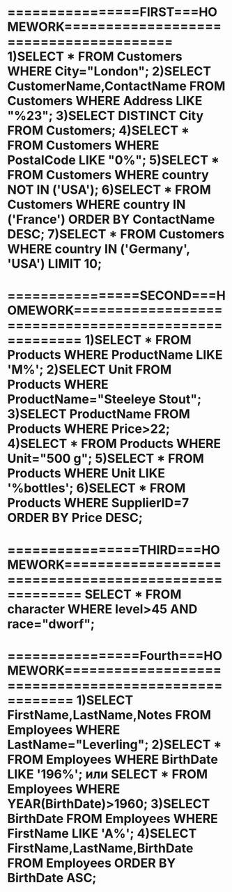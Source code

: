 ================FIRST===HOMEWORK=======================================
1)SELECT * FROM Customers WHERE City="London";
2)SELECT CustomerName,ContactName FROM Customers WHERE Address LIKE "%23";
3)SELECT DISTINCT City FROM Customers;
4)SELECT * FROM Customers WHERE PostalCode LIKE "0%";
5)SELECT * FROM Customers WHERE country NOT IN ('USA');
6)SELECT * FROM Customers WHERE country IN ('France') ORDER BY ContactName DESC;
7)SELECT * FROM Customers WHERE country IN ('Germany', 'USA') LIMIT 10;
=======================================================================

================SECOND===HOMEWORK=====================================================
1)SELECT * FROM Products WHERE ProductName LIKE 'M%';
2)SELECT Unit FROM Products WHERE ProductName="Steeleye Stout";
3)SELECT ProductName FROM Products WHERE Price>22;
4)SELECT * FROM Products WHERE Unit="500 g";
5)SELECT * FROM Products WHERE Unit LIKE '%bottles';
6)SELECT * FROM Products WHERE SupplierID=7 ORDER BY Price DESC;
======================================================================================

================THIRD===HOMEWORK======================================================
SELECT * FROM character WHERE level>45 AND race="dworf";
======================================================================================

================Fourth===HOMEWORK=====================================================
1)SELECT FirstName,LastName,Notes FROM Employees WHERE LastName="Leverling";
2)SELECT * FROM Employees WHERE BirthDate LIKE '196%'; или SELECT * FROM Employees WHERE YEAR(BirthDate)>1960;
3)SELECT BirthDate FROM Employees WHERE FirstName LIKE 'A%';
4)SELECT FirstName,LastName,BirthDate FROM Employees ORDER BY BirthDate ASC;
======================================================================================
